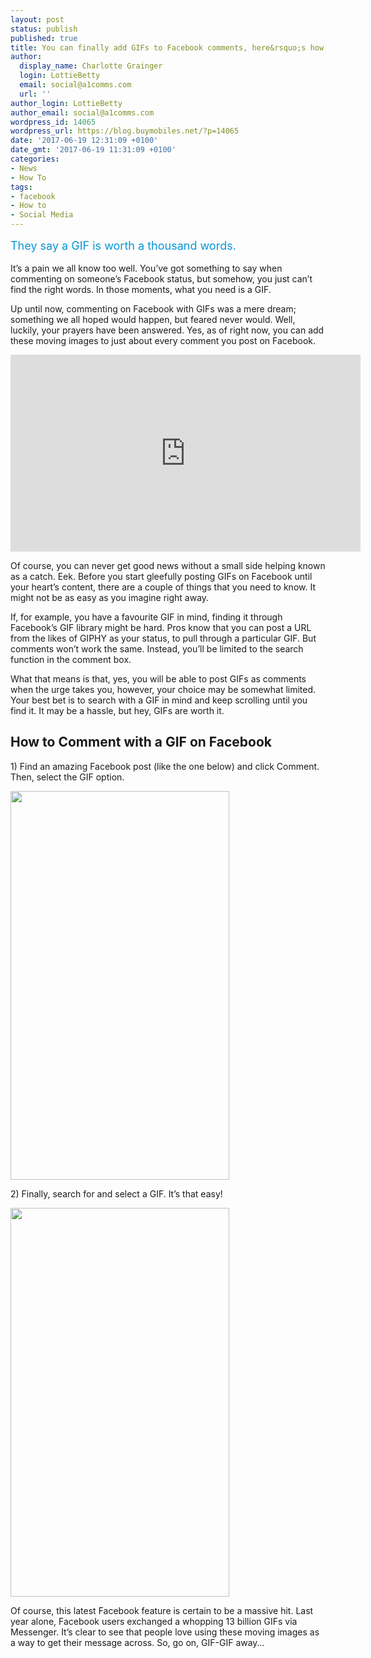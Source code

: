```yaml
---
layout: post
status: publish
published: true
title: You can finally add GIFs to Facebook comments, here&rsquo;s how
author:
  display_name: Charlotte Grainger
  login: LottieBetty
  email: social@a1comms.com
  url: ''
author_login: LottieBetty
author_email: social@a1comms.com
wordpress_id: 14065
wordpress_url: https://blog.buymobiles.net/?p=14065
date: '2017-06-19 12:31:09 +0100'
date_gmt: '2017-06-19 11:31:09 +0100'
categories:
- News
- How To
tags:
- facebook
- How to
- Social Media
---
```

<p><span class="postStandFirst" style="color: #0896d5; line-height: 26px; font-size: 18px;">They say a GIF is worth a thousand words.</span></p>
<p>It&rsquo;s a pain we all know too well. You&rsquo;ve got something to say when commenting on someone&rsquo;s Facebook status, but somehow, you just can&rsquo;t find the right words. In those moments, what you need is a GIF.</p>
<p>Up until now, commenting on Facebook with GIFs was a mere dream; something we all hoped would happen, but feared never would. Well, luckily, your prayers have been answered. Yes, as of right now, you can add these moving images to just about every comment you post on Facebook.</p>
<p><iframe style="border: none; overflow: hidden;" src="https://www.facebook.com/plugins/video.php?href=https%3A%2F%2Fwww.facebook.com%2Ffacebook%2Fvideos%2F10155918219781729%2F&amp;show_text=0&amp;width=560" width="560" height="315" frameborder="0" scrolling="no" allowfullscreen="allowfullscreen"></iframe></p>
<p>Of course, you can never get good news without a small side helping known as a catch. Eek. Before you start gleefully posting GIFs on Facebook until your heart&rsquo;s content, there are a couple of things that you need to know. It might not be as easy as you imagine right away.</p>
<p>If, for example, you have a favourite GIF in mind, finding it through Facebook&rsquo;s GIF library might be hard. Pros know that you can post a URL from the likes of GIPHY as your status, to pull through a particular GIF. But comments won&rsquo;t work the same. Instead, you&rsquo;ll be limited to the search function in the comment box.</p>
<p>What that means is that, yes, you will be able to post GIFs as comments when the urge takes you, however, your choice may be somewhat limited. Your best bet is to search with a GIF in mind and keep scrolling until you find it. It may be a hassle, but hey, GIFs are worth it.</p>
<h2>How to Comment with a GIF on Facebook</h2>
<p>1) Find an amazing Facebook post (like the one below) and click Comment. Then, select the GIF option.</p>
<p><img class="aligncenter wp-image-14067" src="https://lh3.googleusercontent.com/sdUnyqbw9LWEN2-nJQ3722IyhRn9EgOgGsS1Us15zfCVrvrpUbKjAnnzaGIj-lefh8AnAzK2yLL7SiKOPXQP4uD_=s0" width="350" height="622" /></p>
<p>2) Finally, search for and select a GIF. It&rsquo;s that easy!</p>
<p><img class="aligncenter wp-image-14070" src="https://lh3.googleusercontent.com/9-OFe1hj1MKlkSwJsG0Uom6PsRQJkRyzoQuxvvMNq3CqQKCHEdje3hRBrPCretNX_wZRiSpoqeEHl_SSoWB05fg=s0" width="350" height="622" /></p>
<p>Of course, this latest Facebook feature is certain to be a massive hit. Last year alone, Facebook users exchanged a whopping 13 billion GIFs via Messenger. It&rsquo;s clear to see that people love using these moving images as a way to get their message across. So, go on, GIF-GIF away&hellip;</p>
